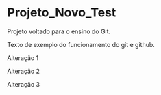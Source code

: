 # Projeto_Novo_Test

Projeto voltado para o ensino do Git.

Texto de exemplo do funcionamento do git e github.

Alteração 1

Alteração 2

Alteração 3
